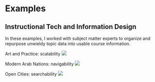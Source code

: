 # Examples

## Instructional Tech and Information Design
In these examples, I worked with subject matter experts to organize and repurpose unwieldy topic data into usable course information.

Art and Practice: scalability
![](https://i.imgur.com/SUcoXxQ.jpg)

Modern Arab Nations: navigability
![](https://i.imgur.com/G1rFLNF.jpg)

Open Cities: searchability
![](https://i.imgur.com/sNyFRS9.jpg)
